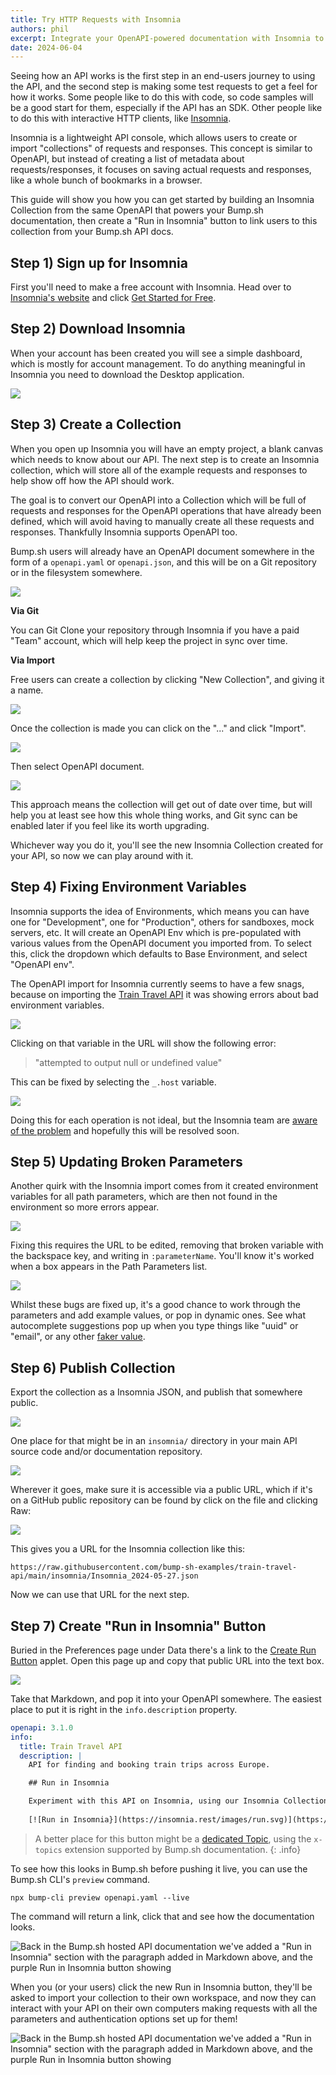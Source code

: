```yaml
---
title: Try HTTP Requests with Insomnia
authors: phil
excerpt: Integrate your OpenAPI-powered documentation with Insomnia to let customers try your API out, right from the API docs.
date: 2024-06-04
---
```


Seeing how an API works is the first step in an end-users journey to using the API, and the second step is making some test requests to get a feel for how it works. Some people like to do this with code, so code samples will be a good start for them, especially if the API has an SDK. Other people like to do this with interactive HTTP clients, like [Insomnia](https://insomnia.rest).

Insomnia is a lightweight API console, which allows users to create or import "collections" of requests and responses. This concept is similar to OpenAPI, but instead of creating a list of metadata about requests/responses, it focuses on saving actual requests and responses, like a whole bunch of bookmarks in a browser.

This guide will show you how you can get started by building an Insomnia Collection from the same OpenAPI that powers your Bump.sh documentation, then create a "Run in Insomnia" button to link users to this collection from your Bump.sh API docs.

## Step 1) Sign up for Insomnia

First you'll need to make a free account with Insomnia. Head over to [Insomnia's website](https://insomnia.rest/) and click [Get Started for Free](https://insomnia.rest/).

## Step 2) Download Insomnia

When your account has been created you will see a simple dashboard, which is mostly for account management. To do anything meaningful in Insomnia you need to download the Desktop application.

![](/images/guides/try-requests-in-insomnia/download-insomnia.png)

## Step 3) Create a Collection

When you open up Insomnia you will have an empty project, a blank canvas which needs to know about our API. The next step is to create an Insomnia collection, which will store all of the example requests and responses to help show off how the API should work.

The goal is to convert our OpenAPI into a Collection which will be full of requests and responses for the OpenAPI operations that have already been defined, which will avoid having to manually create all these requests and responses. Thankfully Insomnia supports OpenAPI too.

Bump.sh users will already have an OpenAPI document somewhere in the form of a `openapi.yaml` or `openapi.json`, and this will be on a Git repository or in the filesystem somewhere. 

![](/images/guides/try-requests-in-insomnia/import-or-clone.png)

**Via Git**

You can Git Clone your repository through Insomnia if you have a paid "Team" account, which will help keep the project in sync over time. 

**Via Import**

Free users can create a collection by clicking "New Collection", and giving it a name. 

![](/images/guides/try-requests-in-insomnia/new-collection.png)

Once the collection is made you can click on the "..." and click "Import". 

![](/images/guides/try-requests-in-insomnia/import.png)

Then select OpenAPI document.

![](/images/guides/try-requests-in-insomnia/pick-a-file.png)

This approach means the collection will get out of date over time, but will help you at least see how this whole thing works, and Git sync can be enabled later if you feel like its worth upgrading. 

Whichever way you do it, you'll see the new Insomnia Collection created for your API, so now we can play around with it.

## Step 4) Fixing Environment Variables

Insomnia supports the idea of Environments, which means you can have one for "Development", one for "Production", others for sandboxes, mock servers, etc. It will create an OpenAPI Env which is pre-populated with various values from the OpenAPI document you imported from. To select this, click the dropdown which defaults to Base Environment, and select "OpenAPI env".

The OpenAPI import for Insomnia currently seems to have a few snags, because on importing the [Train Travel API](https://github.com/bump-sh-examples/train-travel-api) it was showing errors about bad environment variables.

![](/images/guides/try-requests-in-insomnia/env-error.png)

Clicking on that variable in the URL will show the following error: 

> "attempted to output null or undefined value"

This can be fixed by selecting the `_.host` variable.

![](/images/guides/try-requests-in-insomnia/edit-variable.png)

Doing this for each operation is not ideal, but the Insomnia team are [aware of the problem](https://github.com/Kong/insomnia/issues/6785) and hopefully this will be resolved soon.

## Step 5) Updating Broken Parameters

Another quirk with the Insomnia import comes from it created environment variables for all path parameters, which are then not found in the environment so more errors appear. 

![](/images/guides/try-requests-in-insomnia/path-param-error.png)

Fixing this requires the URL to be edited, removing that broken variable with the backspace key, and writing in `:parameterName`. You'll know it's worked when a box appears in the Path Parameters list.

![](/images/guides/try-requests-in-insomnia/path-param.png)

Whilst these bugs are fixed up, it's a good chance to work through the parameters and add example values, or pop in dynamic ones. See what autocomplete suggestions pop up when you type things like "uuid" or "email", or any other [faker value](https://fakerjs.dev/api/).

## Step 6) Publish Collection

Export the collection as a Insomnia JSON, and publish that somewhere public. 

![](/images/guides/try-requests-in-insomnia/export-insomnia.png)

One place for that might be in an `insomnia/` directory in your main API source code and/or documentation repository.

![](/images/guides/try-requests-in-insomnia/commit-export.png)

Wherever it goes, make sure it is accessible via a public URL, which if it's on a GitHub public repository can be found by click on the file and clicking Raw:

![](/images/guides/try-requests-in-insomnia/get-public-url.png)

This gives you a URL for the Insomnia collection like this:

```
https://raw.githubusercontent.com/bump-sh-examples/train-travel-api/main/insomnia/Insomnia_2024-05-27.json
```

Now we can use that URL for the next step.

## Step 7) Create "Run in Insomnia" Button

Buried in the Preferences page under Data there's a link to the [Create Run Button](https://insomnia.rest/create-run-button) applet. Open this page up and copy that public URL into the text box.

![](/images/guides/try-requests-in-insomnia/run-in-insomnia.png)

Take that Markdown, and pop it into your OpenAPI somewhere. The easiest place to put it is right in the `info.description` property. 

```yaml
openapi: 3.1.0
info:
  title: Train Travel API
  description: |
    API for finding and booking train trips across Europe.

    ## Run in Insomnia

    Experiment with this API on Insomnia, using our Insomnia Collection.
    
    [![Run in Insomnia}](https://insomnia.rest/images/run.svg)](https://insomnia.rest/run/?label=Train%20Travel%20API&uri=https%3A%2F%2Fraw.githubusercontent.com%2Fbump-sh-examples%2Ftrain-travel-api%2Fmain%2Finsomnia%2FInsomnia_2024-05-27.json)
```

> A better place for this button might be a [dedicated Topic](/help/enhance-documentation-content/topics/), using the `x-topics` extension supported by Bump.sh documentation.
{: .info}

To see how this looks in Bump.sh before pushing it live, you can use the Bump.sh CLI's `preview` command.

```
npx bump-cli preview openapi.yaml --live
```

The command will return a link, click that and see how the documentation looks.

![Back in the Bump.sh hosted API documentation we've added a "Run in Insomnia" section with the paragraph added in Markdown above, and the purple Run in Insomnia button showing](/images/guides/try-requests-in-insomnia/bump-docs-insomnia-button.png)

When you (or your users) click the new Run in Insomnia button, they'll be asked to import your collection to their own workspace, and now they can interact with your API on their own computers making requests with all the parameters and authentication options set up for them! 

![Back in the Bump.sh hosted API documentation we've added a "Run in Insomnia" section with the paragraph added in Markdown above, and the purple Run in Insomnia button showing](/images/guides/try-requests-in-insomnia/view-collection-in-insomnia.png)
